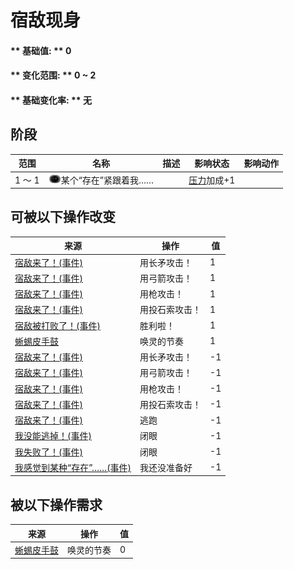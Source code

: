 # 宿敌现身  
#### ** 基础值: ** 0   
#### ** 变化范围: ** 0 ~ 2  
#### ** 基础变化率: ** 无   
## 阶段  
范围  |  名称  |  描述  |  影响状态  |  影响动作  
----  |  ----  |  ----  |  ----  |  ----  
1 ～ 1  |  <img decoding="async" src="Sprite/Watcher.png" href="a.md" style="max-width:20px;max-height:20px;">某个“存在”紧跟着我……  |    |  [压力](Stress.md)加成+1  |    
## 可被以下操作改变  
来源  |  操作  |  值  
----  |  ----  |  ----  
[宿敌来了！(事件)](Event_EnemyFight.md)  |  用长矛攻击！  |  1  
[宿敌来了！(事件)](Event_EnemyFight.md)  |  用弓箭攻击！  |  1  
[宿敌来了！(事件)](Event_EnemyFight.md)  |  用枪攻击！  |  1  
[宿敌来了！(事件)](Event_EnemyFight.md)  |  用投石索攻击！  |  1  
[宿敌被打败了！(事件)](Event_EnemyFightSuccess.md)  |  胜利啦！  |  1  
[蜥蜴皮手鼓](LizardDrum.md)  |  唤灵的节奏  |  1  
[宿敌来了！(事件)](Event_EnemyFight.md)  |  用长矛攻击！  |  -1  
[宿敌来了！(事件)](Event_EnemyFight.md)  |  用弓箭攻击！  |  -1  
[宿敌来了！(事件)](Event_EnemyFight.md)  |  用枪攻击！  |  -1  
[宿敌来了！(事件)](Event_EnemyFight.md)  |  用投石索攻击！  |  -1  
[宿敌来了！(事件)](Event_EnemyFight.md)  |  逃跑  |  -1  
[我没能逃掉！(事件)](Event_EnemyFightFailedRetreat.md)  |  闭眼  |  -1  
[我失败了！(事件)](Event_EnemyFightFailure.md)  |  闭眼  |  -1  
[我感觉到某种“存在”……(事件)](Event_EnemyPresence.md)  |  我还没准备好  |  -1  
## 被以下操作需求  
来源  |  操作  |  值  
----  |  ----  |  ----  
[蜥蜴皮手鼓](LizardDrum.md)  |  唤灵的节奏  |  0  


<script>document.title="宿敌现身 - 卡牌生存百科 Card Survival Wiki";</script>